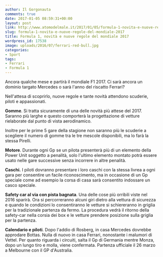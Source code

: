 ```yaml
---
author: Il Gorgonauta
comments: true
date: 2017-01-05 08:59:31+00:00
layout: post
link: http://www.atomodelmale.it/2017/01/05/formula-1-novita-e-nuove-regole-del-mondiale-2017/
slug: formula-1-novita-e-nuove-regole-del-mondiale-2017
title: Formula 1, novità e nuove regole del mondiale 2017
wordpress_id: 17538
image: uploads/2016/07/ferrari-red-bull.jpg
categories:
- Sport
tags:
- Ferrari
- Formula 1
---
```


Ancora qualche mese e partirà il mondiale F1 2017. Ci sarà ancora un dominio targato Mercedes o sarà l'anno del riscatto Ferrari?

Nell'attesa di scoprirlo, nuove regole e tante novità attendono scuderie, piloti e appassionati.

**Gomme**. Si tratta sicuramente di una delle novità più attese del 2017. Saranno più larghe e questo comporterà la progettazione di vetture rielaborate dal punto di vista aerodinamico.

Inoltre per le prime 5 gare della stagione non saranno più le scuderie a scegliere il numero di gomme tra le tre mescole disponibili, ma lo farà la stessa Pirelli.

**Motore**. Durante ogni Gp se un pilota presenterà più di un elemento della Power Unit soggetto a penalità, solo l'ultimo elemento montato potrà essere usato nelle gare successive senza incorrere in altre penalità.

**Caschi.** I piloti dovranno presentare i loro caschi con la stessa livrea a ogni gara per consentire un facile riconoscimento, ma in occasione di un Gp speciale come ad esempio la corsa di casa sarà consentito indossare un casco speciale.

**Safety car al via con pista bagnata**. Una delle cose più orribili viste nel 2016 sparirà. Ora si percorreranno alcuni giri dietro alla vettura di sicurezza e quando le condizioni lo consentiranno le vetture si schiereranno in griglia per la tradizionale partenza da fermo. La procedura vedrà il ritorno della safety-car nella corsia dei box e le vetture prendere posizione sulla griglia per la partenza.

**Calendario e piloti**. Dopo l'addio di Rosberg, in casa Mercedes dovrebbe approdare Bottas. Nulla di nuovo in casa Ferrari, nonostante i malumori di Vettel. Per quanto riguarda i circuiti, salta il Gp di Germania mentre Monza, dopo un lungo tiro e molla, viene confermata. Partenza ufficiale il 26 marzo a Melbourne con il GP d'Australia.
